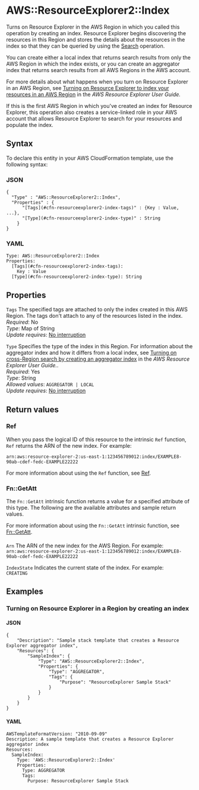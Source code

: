 # AWS::ResourceExplorer2::Index<a name="aws-resource-resourceexplorer2-index"></a>

Turns on Resource Explorer in the AWS Region in which you called this operation by creating an index\. Resource Explorer begins discovering the resources in this Region and stores the details about the resources in the index so that they can be queried by using the [Search](https://docs.aws.amazon.com/resource-explorer/latest/APIReference/API_Search.html) operation\.

You can create either a local index that returns search results from only the AWS Region in which the index exists, or you can create an aggregator index that returns search results from all AWS Regions in the AWS account\.

For more details about what happens when you turn on Resource Explorer in an AWS Region, see [Turning on Resource Explorer to index your resources in an AWS Region](https://docs.aws.amazon.com/resource-explorer/latest/userguide/manage-service-activate.html) in the _AWS Resource Explorer User Guide\._

If this is the first AWS Region in which you've created an index for Resource Explorer, this operation also creates a service\-linked role in your AWS account that allows Resource Explorer to search for your resources and populate the index\.

## Syntax<a name="aws-resource-resourceexplorer2-index-syntax"></a>

To declare this entity in your AWS CloudFormation template, use the following syntax:

### JSON<a name="aws-resource-resourceexplorer2-index-syntax.json"></a>

```
{
  "Type" : "AWS::ResourceExplorer2::Index",
  "Properties" : {
      "[Tags](#cfn-resourceexplorer2-index-tags)" : {Key : Value, ...},
      "[Type](#cfn-resourceexplorer2-index-type)" : String
    }
}
```

### YAML<a name="aws-resource-resourceexplorer2-index-syntax.yaml"></a>

```
Type: AWS::ResourceExplorer2::Index
Properties:
  [Tags](#cfn-resourceexplorer2-index-tags):
    Key : Value
  [Type](#cfn-resourceexplorer2-index-type): String
```

## Properties<a name="aws-resource-resourceexplorer2-index-properties"></a>

`Tags` <a name="cfn-resourceexplorer2-index-tags"></a>
The specified tags are attached to only the index created in this AWS Region\. The tags don't attach to any of the resources listed in the index\.  
_Required_: No  
_Type_: Map of String  
_Update requires_: [No interruption](https://docs.aws.amazon.com/AWSCloudFormation/latest/UserGuide/using-cfn-updating-stacks-update-behaviors.html#update-no-interrupt)

`Type` <a name="cfn-resourceexplorer2-index-type"></a>
Specifies the type of the index in this Region\. For information about the aggregator index and how it differs from a local index, see [Turning on cross\-Region search by creating an aggregator index](https://docs.aws.amazon.com/resource-explorer/latest/userguide/manage-aggregator-region.html) in the _AWS Resource Explorer User Guide\._\.  
_Required_: Yes  
_Type_: String  
_Allowed values_: `AGGREGATOR | LOCAL`  
_Update requires_: [No interruption](https://docs.aws.amazon.com/AWSCloudFormation/latest/UserGuide/using-cfn-updating-stacks-update-behaviors.html#update-no-interrupt)

## Return values<a name="aws-resource-resourceexplorer2-index-return-values"></a>

### Ref<a name="aws-resource-resourceexplorer2-index-return-values-ref"></a>

When you pass the logical ID of this resource to the intrinsic `Ref` function, `Ref` returns the ARN of the new index\. For example:

`arn:aws:resource-explorer-2:us-east-1:123456789012:index/EXAMPLE8-90ab-cdef-fedc-EXAMPLE22222`

For more information about using the `Ref` function, see [Ref](https://docs.aws.amazon.com/AWSCloudFormation/latest/UserGuide/intrinsic-function-reference-ref.html)\.

### Fn::GetAtt<a name="aws-resource-resourceexplorer2-index-return-values-fn--getatt"></a>

The `Fn::GetAtt` intrinsic function returns a value for a specified attribute of this type\. The following are the available attributes and sample return values\.

For more information about using the `Fn::GetAtt` intrinsic function, see [Fn::GetAtt](https://docs.aws.amazon.com/AWSCloudFormation/latest/UserGuide/intrinsic-function-reference-getatt.html)\.

#### <a name="aws-resource-resourceexplorer2-index-return-values-fn--getatt-fn--getatt"></a>

`Arn` <a name="Arn-fn::getatt"></a>
The ARN of the new index for the AWS Region\. For example:  
`arn:aws:resource-explorer-2:us-east-1:123456789012:index/EXAMPLE8-90ab-cdef-fedc-EXAMPLE22222`

`IndexState` <a name="IndexState-fn::getatt"></a>
Indicates the current state of the index\. For example:  
`CREATING`

## Examples<a name="aws-resource-resourceexplorer2-index--examples"></a>

### Turning on Resource Explorer in a Region by creating an index<a name="aws-resource-resourceexplorer2-index--examples--Turning_on_Resource_Explorer_in_a_Region_by_creating_an_index"></a>

#### JSON<a name="aws-resource-resourceexplorer2-index--examples--Turning_on_Resource_Explorer_in_a_Region_by_creating_an_index--json"></a>

```
{
    "Description": "Sample stack template that creates a Resource Explorer aggregator index",
    "Resources": {
        "SampleIndex": {
            "Type": "AWS::ResourceExplorer2::Index",
            "Properties": {
                "Type": "AGGREGATOR",
                "Tags": {
                    "Purpose": "ResourceExplorer Sample Stack"
                }
            }
        }
    }
}
```

#### YAML<a name="aws-resource-resourceexplorer2-index--examples--Turning_on_Resource_Explorer_in_a_Region_by_creating_an_index--yaml"></a>

```
AWSTemplateFormatVersion: "2010-09-09"
Description: A sample template that creates a Resource Explorer aggregator index
Resources:
  SampleIndex:
    Type: 'AWS::ResourceExplorer2::Index'
    Properties:
      Type: AGGREGATOR
      Tags:
        Purpose: ResourceExplorer Sample Stack
```
